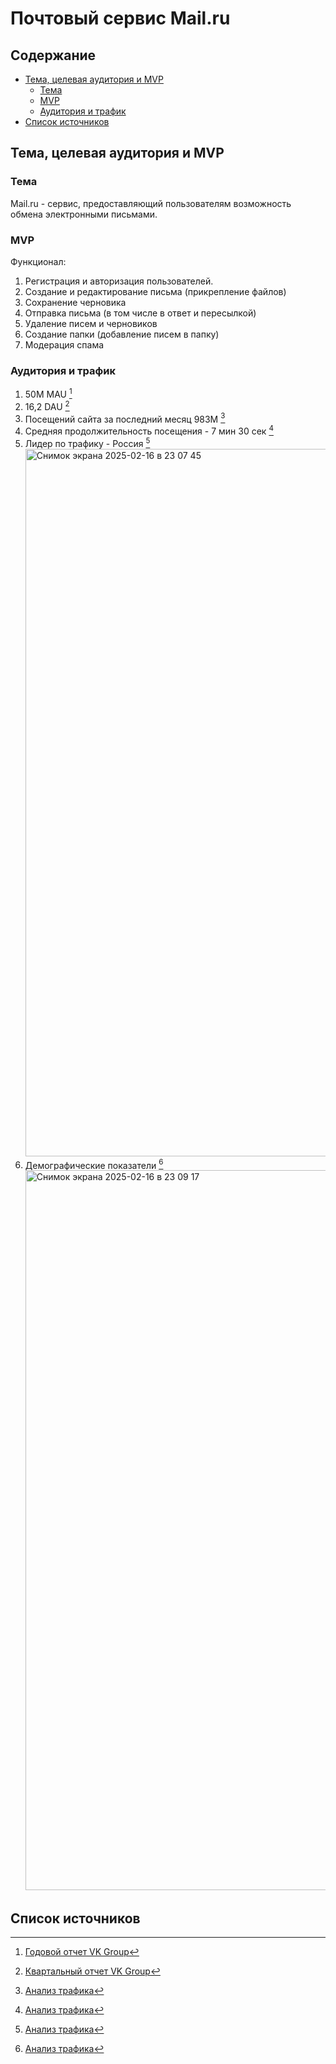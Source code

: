 # Почтовый сервис Mail.ru
## Содержание
- [Тема, целевая аудитория и MVP](#Тема,-целевая-аудитория-и-MVP)
  - [Тема](#Тема)
  - [MVP](#MVP)
  - [Аудитория и трафик](#Аудитория-и-трафик)
- [Список источников](#Список-источников)
## Тема, целевая аудитория и MVP
### Тема 
Mail.ru - сервис, предоставляющий пользователям возможность обмена электронными письмами.
### MVP
Функционал:
1) Регистрация и авторизация пользователей.
2) Создание и редактирование письма (прикрепление файлов)
3) Сохранение черновика
4) Отправка письма (в том числе в ответ и пересылкой)
5) Удаление писем и черновиков
6) Создание папки (добавление писем в папку)
7) Модерация спама
### Аудитория и трафик 
1) 50M MAU [^1]
2) 16,2 DAU [^2]
3) Посещений сайта за последний месяц 983M [^3]
5) Средняя продолжительность посещения - 7 мин 30 сек [^3]
6) Лидер по трафику - Россия [^3]  <img width="1132" alt="Снимок экрана 2025-02-16 в 23 07 45" src="https://github.com/user-attachments/assets/449af1c4-acbf-483a-b407-31ff2e65e21d" />  
7) Демографические показатели [^3]  <img width="1152" alt="Снимок экрана 2025-02-16 в 23 09 17" src="https://github.com/user-attachments/assets/e156974c-fdf1-4c04-9ed4-4e6f8ce6d824" />  
## Список источников
[^1]: [Годовой отчет VK Group](https://corp.vkcdn.ru/media/files/VK_AR2023_RUS_06.06_3KIGigO.pdf)
[^2]: [Квартальный отчет VK Group](https://corp.vkcdn.ru/media/files/RUS_Press_Release_9M_2024.pdf)
[^3]: [Анализ трафика](https://www.similarweb.com/ru/website/mail.ru/#overview)

